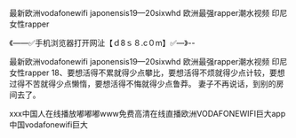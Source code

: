 最新欧洲vodafonewifi
japonensis19—20sixwhd
欧洲最强rapper潮水视频
印尼女性rapper


《——✅手机浏览器打开网沚【ｄ8ｓ８.c０m】✅—》--

最新欧洲vodafonewifi
japonensis19—20sixwhd
欧洲最强rapper潮水视频
印尼女性rapper
	18、要想活得不累就得少点攀比，要想活得不烦就得少点计较，要想过得不苦就得少点懒惰，要想活得不悔就得少点鲁莽。
妻子不再说话，到别的房间去了。





ххх中国人在线播放嘟嘟嘟www免费高清在线直播欧洲VODAFONEWIFI巨大app中国vodafonewifi巨大
